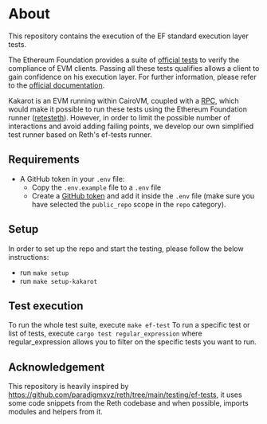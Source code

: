 # About

This repository contains the execution of the EF standard execution layer tests.

The Ethereum Foundation provides a suite of
[official tests](https://github.com/ethereum/tests) to verify the compliance of
EVM clients. Passing all these tests qualifies allows a client to gain
confidence on his execution layer. For further information, please refer to the
[official documentation](https://ethereum-tests.readthedocs.io/en/latest/).

Kakarot is an EVM running within CairoVM, coupled with a
[RPC](https://github.com/kkrt-labs/kakarot-rpc/tree/main), which would make it
possible to run these tests using the Ethereum Foundation runner
([retesteth](https://github.com/ethereum/retesteth)). However, in order to limit
the possible number of interactions and avoid adding failing points, we develop
our own simplified test runner based on Reth's ef-tests runner.

## Requirements

- A GitHub token in your `.env` file:
  - Copy the `.env.example` file to a `.env` file
  - Create a
    [GitHub token](https://docs.github.com/en/authentication/keeping-your-account-and-data-secure/managing-your-personal-access-tokens)
    and add it inside the `.env` file (make sure you have selected the
    `public_repo` scope in the `repo` category).

## Setup

In order to set up the repo and start the testing, please follow the below
instructions:

- run `make setup`
- run `make setup-kakarot`

## Test execution

To run the whole test suite, execute `make ef-test` To run a specific test or
list of tests, execute `cargo test regular_expression` where regular_expression
allows you to filter on the specific tests you want to run.

## Acknowledgement

This repository is heavily inspired by
<https://github.com/paradigmxyz/reth/tree/main/testing/ef-tests>, it uses some
code snippets from the Reth codebase and when possible, imports modules and
helpers from it.
